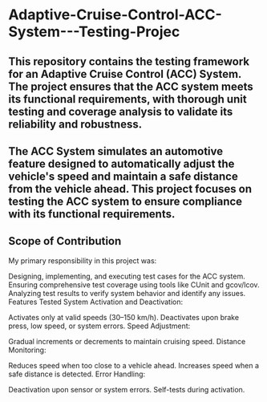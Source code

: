 # Adaptive-Cruise-Control-ACC-System---Testing-Projec
This repository contains the testing framework for an Adaptive Cruise Control (ACC) System. The project ensures that the ACC system meets its functional requirements, with thorough unit testing and coverage analysis to validate its reliability and robustness.
--

The ACC System simulates an automotive feature designed to automatically adjust the vehicle's speed and maintain a safe distance from the vehicle ahead. This project focuses on testing the ACC system to ensure compliance with its functional requirements.
--
Scope of Contribution
--
My primary responsibility in this project was:

Designing, implementing, and executing test cases for the ACC system.
Ensuring comprehensive test coverage using tools like CUnit and gcov/lcov.
Analyzing test results to verify system behavior and identify any issues.
Features Tested
System Activation and Deactivation:

Activates only at valid speeds (30–150 km/h).
Deactivates upon brake press, low speed, or system errors.
Speed Adjustment:

Gradual increments or decrements to maintain cruising speed.
Distance Monitoring:

Reduces speed when too close to a vehicle ahead.
Increases speed when a safe distance is detected.
Error Handling:

Deactivation upon sensor or system errors.
Self-tests during activation.
